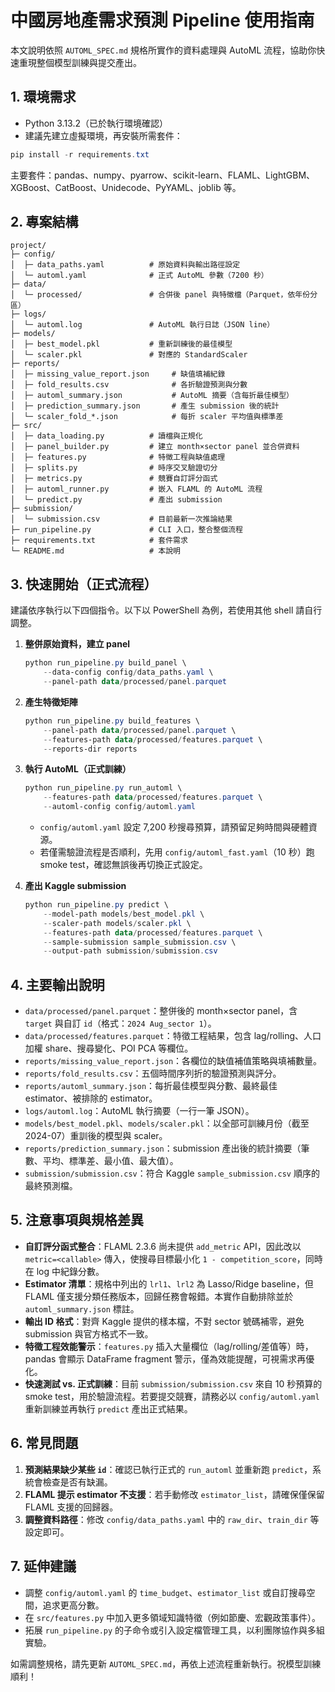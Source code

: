 ﻿# 中國房地產需求預測 Pipeline 使用指南

本文說明依照 `AUTOML_SPEC.md` 規格所實作的資料處理與 AutoML 流程，協助你快速重現整個模型訓練與提交產出。

## 1. 環境需求
- Python 3.13.2（已於執行環境確認）
- 建議先建立虛擬環境，再安裝所需套件：

```powershell
pip install -r requirements.txt
```

主要套件：pandas、numpy、pyarrow、scikit-learn、FLAML、LightGBM、XGBoost、CatBoost、Unidecode、PyYAML、joblib 等。

## 2. 專案結構
```
project/
├─ config/
│  ├─ data_paths.yaml          # 原始資料與輸出路徑設定
│  └─ automl.yaml              # 正式 AutoML 參數（7200 秒）
├─ data/
│  └─ processed/               # 合併後 panel 與特徵檔（Parquet，依年份分區）
├─ logs/
│  └─ automl.log               # AutoML 執行日誌（JSON line）
├─ models/
│  ├─ best_model.pkl           # 重新訓練後的最佳模型
│  └─ scaler.pkl               # 對應的 StandardScaler
├─ reports/
│  ├─ missing_value_report.json     # 缺值填補紀錄
│  ├─ fold_results.csv              # 各折驗證預測與分數
│  ├─ automl_summary.json           # AutoML 摘要（含每折最佳模型）
│  ├─ prediction_summary.json       # 產生 submission 後的統計
│  └─ scaler_fold_*.json            # 每折 scaler 平均值與標準差
├─ src/
│  ├─ data_loading.py          # 讀檔與正規化
│  ├─ panel_builder.py         # 建立 month×sector panel 並合併資料
│  ├─ features.py              # 特徵工程與缺值處理
│  ├─ splits.py                # 時序交叉驗證切分
│  ├─ metrics.py               # 競賽自訂評分函式
│  ├─ automl_runner.py         # 嵌入 FLAML 的 AutoML 流程
│  └─ predict.py               # 產出 submission
├─ submission/
│  └─ submission.csv           # 目前最新一次推論結果
├─ run_pipeline.py             # CLI 入口，整合整個流程
├─ requirements.txt            # 套件需求
└─ README.md                   # 本說明
```

## 3. 快速開始（正式流程）
建議依序執行以下四個指令。以下以 PowerShell 為例，若使用其他 shell 請自行調整。

1. **整併原始資料，建立 panel**
   ```powershell
   python run_pipeline.py build_panel \
       --data-config config/data_paths.yaml \
       --panel-path data/processed/panel.parquet
   ```

2. **產生特徵矩陣**
   ```powershell
   python run_pipeline.py build_features \
       --panel-path data/processed/panel.parquet \
       --features-path data/processed/features.parquet \
       --reports-dir reports
   ```

3. **執行 AutoML（正式訓練）**
   ```powershell
   python run_pipeline.py run_automl \
       --features-path data/processed/features.parquet \
       --automl-config config/automl.yaml
   ```
   - `config/automl.yaml` 設定 7,200 秒搜尋預算，請預留足夠時間與硬體資源。
   - 若僅需驗證流程是否順利，先用 `config/automl_fast.yaml`（10 秒）跑 smoke test，確認無誤後再切換正式設定。

4. **產出 Kaggle submission**
   ```powershell
   python run_pipeline.py predict \
       --model-path models/best_model.pkl \
       --scaler-path models/scaler.pkl \
       --features-path data/processed/features.parquet \
       --sample-submission sample_submission.csv \
       --output-path submission/submission.csv
   ```

## 4. 主要輸出說明
- `data/processed/panel.parquet`：整併後的 month×sector panel，含 `target` 與自訂 `id`（格式：`2024 Aug_sector 1`）。
- `data/processed/features.parquet`：特徵工程結果，包含 lag/rolling、人口加權 share、搜尋變化、POI PCA 等欄位。
- `reports/missing_value_report.json`：各欄位的缺值補值策略與填補數量。
- `reports/fold_results.csv`：五個時間序列折的驗證預測與評分。
- `reports/automl_summary.json`：每折最佳模型與分數、最終最佳 estimator、被排除的 estimator。
- `logs/automl.log`：AutoML 執行摘要（一行一筆 JSON）。
- `models/best_model.pkl`、`models/scaler.pkl`：以全部可訓練月份（截至 2024-07）重訓後的模型與 scaler。
- `reports/prediction_summary.json`：submission 產出後的統計摘要（筆數、平均、標準差、最小值、最大值）。
- `submission/submission.csv`：符合 Kaggle `sample_submission.csv` 順序的最終預測檔。

## 5. 注意事項與規格差異
- **自訂評分函式整合**：FLAML 2.3.6 尚未提供 `add_metric` API，因此改以 `metric=<callable>` 傳入，使搜尋目標最小化 `1 - competition_score`，同時在 log 中紀錄分數。
- **Estimator 清單**：規格中列出的 `lrl1`、`lrl2` 為 Lasso/Ridge baseline，但 FLAML 僅支援分類任務版本，回歸任務會報錯。本實作自動排除並於 `automl_summary.json` 標註。
- **輸出 ID 格式**：對齊 Kaggle 提供的樣本檔，不對 sector 號碼補零，避免 submission 與官方格式不一致。
- **特徵工程效能警示**：`features.py` 插入大量欄位（lag/rolling/差值等）時，pandas 會顯示 DataFrame fragment 警示，僅為效能提醒，可視需求再優化。
- **快速測試 vs. 正式訓練**：目前 `submission/submission.csv` 來自 10 秒預算的 smoke test，用於驗證流程。若要提交競賽，請務必以 `config/automl.yaml` 重新訓練並再執行 `predict` 產出正式結果。

## 6. 常見問題
1. **預測結果缺少某些 `id`**：確認已執行正式的 `run_automl` 並重新跑 `predict`，系統會檢查是否有缺漏。
2. **FLAML 提示 estimator 不支援**：若手動修改 `estimator_list`，請確保僅保留 FLAML 支援的回歸器。
3. **調整資料路徑**：修改 `config/data_paths.yaml` 中的 `raw_dir`、`train_dir` 等設定即可。

## 7. 延伸建議
- 調整 `config/automl.yaml` 的 `time_budget`、`estimator_list` 或自訂搜尋空間，追求更高分數。
- 在 `src/features.py` 中加入更多領域知識特徵（例如節慶、宏觀政策事件）。
- 拓展 `run_pipeline.py` 的子命令或引入設定檔管理工具，以利團隊協作與多組實驗。

如需調整規格，請先更新 `AUTOML_SPEC.md`，再依上述流程重新執行。祝模型訓練順利！
